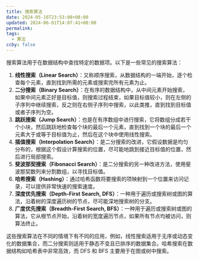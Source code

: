 ```yaml
---
title: 搜索算法
date: 2024-05-16T23:53:08+08:00
updated: 2024-06-01T14:07:41+08:00
permalink: 
tags:
  - 算法
ccby: false
---
```

搜索算法用于在数据结构中查找特定的数据项。以下是一些常见的搜索算法：

1. **线性搜索（Linear Search）**：又称顺序搜索，从数据结构的一端开始，逐个检查每个元素，直到找到所需的元素或搜索完所有元素为止。
2. **二分搜索（Binary Search）**：在有序的数据结构中，从中间元素开始搜索，如果中间元素正好是目标值，则搜索过程结束，如果目标值较小，则在左侧的子序列中继续搜索，反之则在右侧子序列中搜索，以此类推，直到找到目标值或者子序列为空。
3. **跳跃搜索（Jump Search）**：也是在有序数组中进行搜索，它将数组分成若干个小块，然后跳跃地检查每个块的最后一个元素，直到找到一个块的最后一个元素大于或等于目标值为止，然后在这个块中使用线性搜索。
4. **插值搜索（Interpolation Search）**：是二分搜索的改进，它假设数据是均匀分布的，根据这个假设计算搜索的位置，尽可能地跳到接近目标值的位置，然后进行局部搜索。
5. **斐波那契搜索（Fibonacci Search）**：是二分搜索的另一种改进方法，使用斐波那契数列来分割数组，以寻找目标值。
6. **哈希搜索（Hashing）**：通过哈希函数将要搜索的项映射到一个位置来访问记录，可以提供非常快速的搜索速度。
7. **深度优先搜索（Depth-First Search, DFS）**：一种用于遍历或搜索树或图的算法，沿着树的深度遍历树的节点，尽可能深地搜索树的分支。
8. **广度优先搜索（Breadth-First Search, BFS）**：一种用于遍历或搜索树或图的算法，它从根节点开始，沿着树的宽度遍历节点，如果所有节点均被访问，则算法终止。

这些搜索算法在不同的情境下有不同的应用，例如，线性搜索适用于无序或动态变化的数据集合，而二分搜索则适用于静态不变且已排序的数据集合。哈希搜索在数据结构如哈希表中非常高效，而 DFS 和 BFS 主要用于在图或树中搜索。